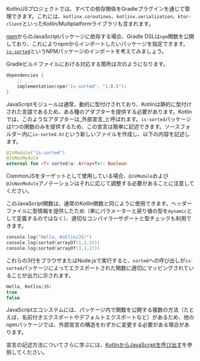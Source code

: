 [//]: # (title: npmからの依存関係の使用)

Kotlin/JSプロジェクトでは、すべての依存関係をGradleプラグインを通じて管理できます。これには、`kotlinx.coroutines`、`kotlinx.serialization`、`ktor-client`といったKotlin/Multiplatformライブラリも含まれます。

[npm](https://www.npmjs.com/)からのJavaScriptパッケージに依存する場合、Gradle DSLは`npm`関数を公開しており、これによりnpmからインポートしたいパッケージを指定できます。[`is-sorted`](https://www.npmjs.com/package/is-sorted)というNPMパッケージのインポートを考えてみましょう。

Gradleビルドファイルにおける対応する箇所は次のようになります。

```kotlin
dependencies {
    // ...
    implementation(npm("is-sorted", "1.0.5"))
}
```

JavaScriptモジュールは通常、動的に型付けされており、Kotlinは静的に型付けされた言語であるため、ある種のアダプターを提供する必要があります。Kotlinでは、このようなアダプターは_外部宣言_と呼ばれます。`is-sorted`パッケージは1つの関数のみを提供するため、この宣言は簡単に記述できます。ソースフォルダー内に`is-sorted.kt`という新しいファイルを作成し、以下の内容を記述します。

```kotlin
@JsModule("is-sorted")
@JsNonModule
external fun <T> sorted(a: Array<T>): Boolean
```

CommonJSをターゲットとして使用している場合、`@JsModule`および`@JsNonModule`アノテーションはそれに応じて調整する必要があることに注意してください。

このJavaScript関数は、通常のKotlin関数と同じように使用できます。ヘッダーファイルに型情報を提供したため（単にパラメーターと戻り値の型を`dynamic`として定義するのではなく）、適切なコンパイラーサポートと型チェックも利用できます。

```kotlin
console.log("Hello, Kotlin/JS!")
console.log(sorted(arrayOf(1,2,3)))
console.log(sorted(arrayOf(3,1,2)))
```

これらの3行をブラウザまたはNode.jsで実行すると、`sorted`への呼び出しが`is-sorted`パッケージによってエクスポートされた関数に適切にマッピングされていることが出力に示されます。

```kotlin
Hello, Kotlin/JS!
true
false
```

JavaScriptエコシステムには、パッケージ内で関数を公開する複数の方法（たとえば、名前付きエクスポートやデフォルトエクスポートなど）があるため、他のnpmパッケージでは、外部宣言の構造をわずかに変更する必要がある場合があります。

宣言の記述方法についてさらに学ぶには、[KotlinからJavaScriptを呼び出す](js-interop.md)を参照してください。